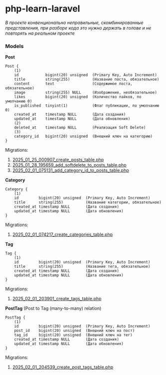 # php-learn-laravel

_В проекте конвенционально неправильные, скомбинированные представления, при разборе кода
это нужно держать в голове и не повторять на реальном проекте_


### Models
<b>Post</b>
```plaintext
Post {
    (1)    
    id            bigint(20) unsigned  (Primary Key, Auto Increment)
    title         string(255)          (Название поста, обязательное)
    content       text                 (Содержимое поста, обязательное)
    image         string(255) NULL     (Изображение, необязательное)
    likes         bigint(20) unsigned  (Количество лайков, по умолчанию 0)
    is_published  tinyint(1)           (Флаг публикации, по умолчанию 0)
    created_at    timestamp NULL       (Дата создания)
    updated_at    timestamp NULL       (Дата обновления)
    (2)
    deleted_at    timestamp NULL       (Реализация Soft Delete)
    (3)
    category_id   bigint(20) unsigned  (Внешний ключ на категорию)
}
```
Migrations:
1. [2025_01_25_000907_create_posts_table.php](https://github.com/misha366/php-learn-laravel/blob/master/database/migrations/2025_01_25_000907_create_posts_table.php)
2. [2025_01_28_195659_add_softdelete_to_posts_table.php](https://github.com/misha366/php-learn-laravel/blob/master/database/migrations/2025_01_28_195659_add_softdelete_to_posts_table.php)
3. [2025_02_01_075131_add_category_id_to_posts_table.php
   ](https://github.com/misha366/php-learn-laravel/blob/master/database/migrations/2025_02_01_075131_add_category_id_to_posts_table.php)

<b>Category</b>
```plaintext
Category {
    (1)
    id         bigint(20) unsigned  (Primary Key, Auto Increment)
    title      string(255)          (Название категории, обязательное)
    created_at timestamp NULL       (Дата создания)
    updated_at timestamp NULL       (Дата обновления)
}
```
Migrations:
1. [2025_02_01_074217_create_categories_table.php](https://github.com/misha366/php-learn-laravel/blob/master/database/migrations/2025_02_01_074217_create_categories_table.php)

<b>Tag</b>
```plaintext
Tag {
    (1)
    id         bigint(20) unsigned  (Primary Key, Auto Increment)
    title      string(255)          (Название тега, обязательное)
    created_at timestamp NULL       (Дата создания)
    updated_at timestamp NULL       (Дата обновления)
}
```
Migrations:
1. [2025_02_01_203901_create_tags_table.php](https://github.com/misha366/php-learn-laravel/blob/master/database/migrations/2025_02_01_203901_create_tags_table.php)

<b>PostTag</b> (Post to Tag (many-to-many) relation)
```plaintext
PostTag {
    (1)
    id         bigint(20) unsigned  (Primary Key, Auto Increment)
    post_id    bigint(20) unsigned  (Внешний ключ на пост)
    tag_id     bigint(20) unsigned  (Внешний ключ на тег)
    created_at timestamp NULL       (Дата создания)
    updated_at timestamp NULL       (Дата обновления)
}
```
Migrations:
1. [2025_02_01_204539_create_post_tags_table.php](https://github.com/misha366/php-learn-laravel/blob/master/database/migrations/2025_02_01_204539_create_post_tags_table.php)
